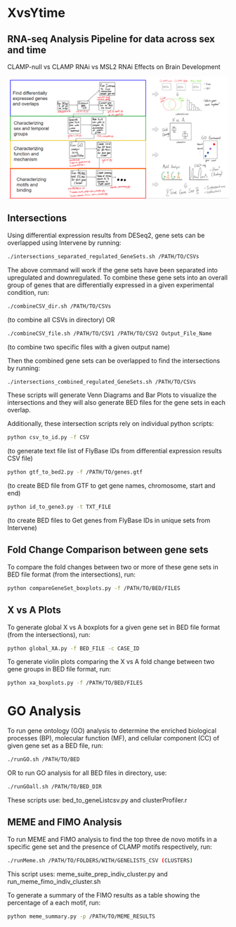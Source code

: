 # XvsYtime
## RNA-seq Analysis Pipeline for data across sex and time
CLAMP-null vs CLAMP RNAi vs MSL2 RNAi Effects on Brain Development

![illustration of pipline](https://github.com/ashleymaeconard/XvsY/blob/develop2/detailed_workflow.PNG)

## Intersections
Using differential expression results from DESeq2, gene sets can be overlapped using Intervene by running:
```bash
./intersections_separated_regulated_GeneSets.sh /PATH/TO/CSVs
```

The above command will work if the gene sets have been separated into upregulated and downregulated. To combine these gene sets into an overall group of genes that are differentially expressed in a given experimental condition, run:
```bash
./combineCSV_dir.sh /PATH/TO/CSVs
```
(to combine all CSVs in directory)
OR
```bash
./combineCSV_file.sh /PATH/TO/CSV1 /PATH/TO/CSV2 Output_File_Name
```
(to combine two specific files with a given output name)

Then the combined gene sets can be overlapped to find the intersections by running:
```bash
./intersections_combined_regulated_GeneSets.sh /PATH/TO/CSVs
```

These scripts will generate Venn Diagrams and Bar Plots to visualize the intersections and they will also generate BED files for the gene sets in each overlap.

Additionally, these intersection scripts rely on individual python scripts:
```bash
python csv_to_id.py -f CSV
```
(to generate text file list of FlyBase IDs from differential expression results CSV file)
```bash
python gtf_to_bed2.py -f /PATH/TO/genes.gtf 
```
(to create BED file from GTF to get gene names, chromosome, start and end)
```bash
python id_to_gene3.py -t TXT_FILE 
```
(to create BED files to Get genes from FlyBase IDs in unique sets from Intervene)

## Fold Change Comparison between gene sets
To compare the fold changes between two or more of these gene sets in BED file format (from the intersections), run:
```bash
python compareGeneSet_boxplots.py -f /PATH/TO/BED/FILES 
```

## X vs A Plots
To generate global X vs A boxplots for a given gene set in BED file format (from the intersections), run:
```bash
python global_XA.py -f BED_FILE -c CASE_ID
```

To generate violin plots comparing the X vs A fold change between two gene groups in BED file format, run:
```bash
python xa_boxplots.py -f /PATH/TO/BED/FILES 
```

# GO Analysis
To run gene ontology (GO) analysis to determine the enriched biological processes (BP), molecular function (MF), and cellular component (CC) of given gene set as a BED file, run:
```bash
./runGO.sh /PATH/TO/BED
```
OR to run GO analysis for all BED files in directory, use:
```bash
./runGOall.sh /PATH/TO/BED_DIR
```

These scripts use: bed_to_geneListcsv.py and clusterProfiler.r

## MEME and FIMO Analysis
To run MEME and FIMO analysis to find the top three de novo motifs in a specific gene set and the presence of CLAMP motifs respectively, run:
```bash
./runMeme.sh /PATH/TO/FOLDERS/WITH/GENELISTS_CSV (CLUSTERS)
```

This script uses: meme_suite_prep_indiv_cluster.py and run_meme_fimo_indiv_cluster.sh

To generate a summary of the FIMO results as a table showing the percentage of a each motif, run:
```bash
python meme_summary.py -p /PATH/TO/MEME_RESULTS
```